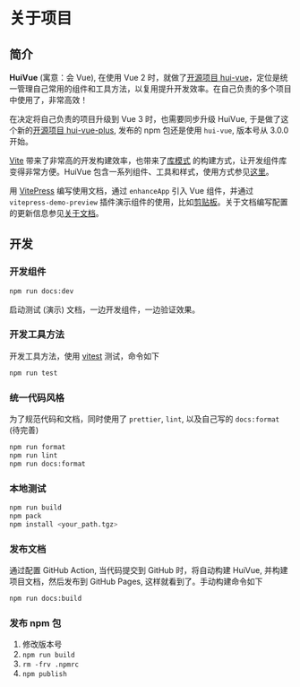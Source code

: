 # 关于项目

## 简介

**HuiVue** (寓意：会 Vue), 在使用 Vue 2 时，就做了[开源项目 hui-vue](https://github.com/henryhyn/hui-vue)，定位是统一管理自己常用的组件和工具方法，以复用提升开发效率。在自己负责的多个项目中使用了，非常高效！

在决定将自己负责的项目升级到 Vue 3 时，也需要同步升级 HuiVue, 于是做了这个新的[开源项目 hui-vue-plus](https://github.com/henryhyn/hui-vue-plus), 发布的 npm 包还是使用 `hui-vue`, 版本号从 3.0.0 开始。

[Vite](https://cn.vitejs.dev) 带来了非常高的开发构建效率，也带来了[库模式](https://cn.vitejs.dev/guide/build.html#library-mode) 的构建方式，让开发组件库变得非常方便。HuiVue 包含一系列组件、工具和样式，使用方式参见[这里](./getting-started.md)。

用 [VitePress](https://vitepress.dev/zh) 编写使用文档，通过 `enhanceApp` 引入 Vue 组件，并通过 `vitepress-demo-preview` 插件演示组件的使用，比如[剪贴板](../components/clipboard.md)。关于文档编写配置的更新信息参见[关于文档](./about-docs.md)。

## 开发

### 开发组件

```bash
npm run docs:dev
```

启动测试 (演示) 文档，一边开发组件，一边验证效果。

### 开发工具方法

开发工具方法，使用 [vitest](https://cn.vitest.dev) 测试，命令如下

```bash
npm run test
```

### 统一代码风格

为了规范代码和文档，同时使用了 `prettier`, `lint`, 以及自己写的 `docs:format` (待完善)

```bash
npm run format
npm run lint
npm run docs:format
```

### 本地测试

```bash
npm run build
npm pack
npm install <your_path.tgz>
```

### 发布文档

通过配置 GitHub Action, 当代码提交到 GitHub 时，将自动构建 HuiVue, 并构建项目文档，然后发布到 GitHub Pages, 这样就看到了。手动构建命令如下

```bash
npm run docs:build
```

### 发布 npm 包

1. 修改版本号
2. `npm run build`
3. `rm -frv .npmrc`
4. `npm publish`
